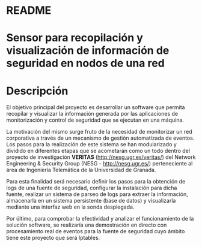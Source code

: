 # README #
# Sensor para recopilación y visualización de información de seguridad en nodos de una red #

# Descripción

El objetivo principal del proyecto es desarrollar un software que permita recopilar y visualizar la información generada por las aplicaciones de monitorización y control de seguridad que se ejecutan en una máquina.

La motivación del mismo surge fruto de la necesidad de monitorizar un red corporativa a través de un mecanismo de gestión automatizada de eventos. Los pasos para la realización de este sistema se han modularizado y dividido en diferentes etapas que se acometarán como un todo dentro del proyecto de investigación **VERITAS** (http://nesg.ugr.es/veritas/) del Network Engineering & Security Group (NESG - http://nesg.ugr.es/) perteneciente al área de Ingeniería Telemática de la Universidad de Granada.

Para esta finalidad será necesario definir los pasos para la obtención de logs de una fuente de seguridad, configurar la instalación para dicha fuente, realizar un sistema de parseo de logs para extraer la información, almacenarla en un sistema persistente (base de datos) y visualizarla mediante una interfaz web en la sonda desplegada.

Por último, para comprobar la efectividad y analizar el funcionamiento de la solución software, se realizaría una demostración en directo con procesamiento real de eventos para la fuente de seguridad cuyo ámbito tiene este proyecto que será Iptables.

